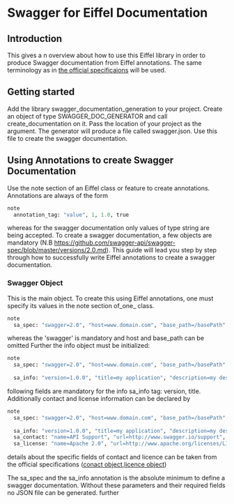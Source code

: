 # Swagger for Eiffel Documentation

## Introduction
This gives a n overview about how to use this Eiffel library in order to produce Swagger documentation from Eiffel annotations. The same terminology as in [the official specificaions](https://github.com/swagger-api/swagger-spec/blob/master/versions/2.0.md) will be used.

## Getting started
Add the library swagger_documentation_generation to your project. Create an object of type SWAGGER_DOC_GENERATOR and call create_documentation on it. Pass the location of your project as the argument. The generator will produce a file called swagger.json. Use this file to create the swagger documentation.

## Using Annotations to create Swagger Documentation
Use the note section of an Eiffel class or feature to create annotations. Annotations are always of the form 
```Eiffel
note
  annotation_tag: "value", 1, 1.0, true
```
whereas for the swagger documentation only values of type string are being accepted. To create a swagger documentation, a few objects are mandatory (N.B https://github.com/swagger-api/swagger-spec/blob/master/versions/2.0.md). This guide will lead you step by step through how to successfully write Eiffel annotations to create a swagger documentation. 

### Swagger Object
This is the main object. To create this using Eiffel annotations, one must specify its values in the note section of_one_ class.

```Eiffel
note
  sa_spec: "swagger=2.0", "host=www.domain.com", "base_path=/basePath"
```
whereas the 'swagger' is mandatory and host and base_path can be omitted
Further the info object must be initialized:

```Eiffel
note
  sa_spec: "swagger=2.0", "host=www.domain.com", "base_path=/basePath"
  
  sa_info: "version=1.0.0", "title=my application", "description=my description", "terms_of_service=my terms of service"
```
following fields are mandatory for the info sa_info tag: version, title. Additionally contact and license information can be declared by 

```Eiffel
note
  sa_spec: "swagger=2.0", "host=www.domain.com", "base_path=/basePath"
  
  sa_info: "version=1.0.0", "title=my application", "description=my description", "terms_of_service=my terms of service"
  sa_contact: "name=API Support", "url=http://www.swagger.io/support", "email=support@swagger.io"
  sa_license: "name=Apache 2.0", "url=http://www.apache.org/licenses/LICENSE-2.0.html"
```
details about the specific fields of contact and licence can be taken from the official specifications ([conact object](https://github.com/swagger-api/swagger-spec/blob/master/versions/2.0.md#contactObject),[licence object]( https://github.com/swagger-api/swagger-spec/blob/master/versions/2.0.md#licenseObject))

The sa_spec and the sa_info annotation is the absolute minimum to define a swagger documentation. Without these parameters and their required fields no JSON file can be generated.
further 

